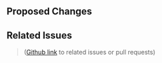 ## Proposed Changes
<!--
Describe the changes that your pull request will make
-->

## Related Issues

> ([Github link][autolink-references] to related issues or pull requests)

[autolink-references]: https://help.github.com/articles/autolinked-references-and-urls/